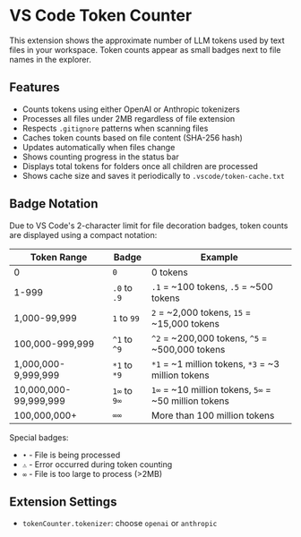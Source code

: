 # VS Code Token Counter

This extension shows the approximate number of LLM tokens used by text files in your workspace. Token counts appear as small badges next to file names in the explorer.

## Features
- Counts tokens using either OpenAI or Anthropic tokenizers
- Processes all files under 2MB regardless of file extension
- Respects `.gitignore` patterns when scanning files
- Caches token counts based on file content (SHA-256 hash)
- Updates automatically when files change
- Shows counting progress in the status bar
- Displays total tokens for folders once all children are processed
- Shows cache size and saves it periodically to `.vscode/token-cache.txt`

## Badge Notation

Due to VS Code's 2-character limit for file decoration badges, token counts are displayed using a compact notation:

| Token Range | Badge | Example |
|------------|-------|---------|
| 0 | `0` | 0 tokens |
| 1-999 | `.0` to `.9` | `.1` = ~100 tokens, `.5` = ~500 tokens |
| 1,000-99,999 | `1` to `99` | `2` = ~2,000 tokens, `15` = ~15,000 tokens |
| 100,000-999,999 | `^1` to `^9` | `^2` = ~200,000 tokens, `^5` = ~500,000 tokens |
| 1,000,000-9,999,999 | `*1` to `*9` | `*1` = ~1 million tokens, `*3` = ~3 million tokens |
| 10,000,000-99,999,999 | `1∞` to `9∞` | `1∞` = ~10 million tokens, `5∞` = ~50 million tokens |
| 100,000,000+ | `∞∞` | More than 100 million tokens |

Special badges:

- `•` - File is being processed
- `⚠` - Error occurred during token counting
- `∞` - File is too large to process (>2MB)

## Extension Settings
- `tokenCounter.tokenizer`: choose `openai` or `anthropic`
